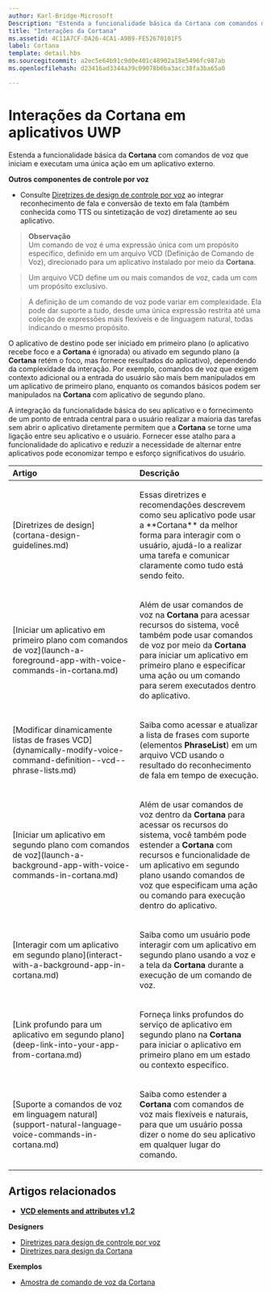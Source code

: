 ```yaml
---
author: Karl-Bridge-Microsoft
Description: "Estenda a funcionalidade básica da Cortana com comandos de voz que iniciam e executam uma única ação em um aplicativo externo."
title: "Interações da Cortana"
ms.assetid: 4C11A7CF-DA26-4CA1-A9B9-FE52670101F5
label: Cortana
template: detail.hbs
ms.sourcegitcommit: a2ec5e64b91c9d0e401c48902a18e5496fc987ab
ms.openlocfilehash: d23416ad3344a39c09078b6ba3acc38fa3ba65a0

---
```


# Interações da Cortana em aplicativos UWP




Estenda a funcionalidade básica da **Cortana** com comandos de voz que iniciam e executam uma única ação em um aplicativo externo. 


**Outros componentes de controle por voz**

-   Consulte [Diretrizes de design de controle por voz](speech-interactions.md) ao integrar reconhecimento de fala e conversão de texto em fala (também conhecida como TTS ou sintetização de voz) diretamente ao seu aplicativo.

> **Observação**  
> Um comando de voz é uma expressão única com um propósito específico, definido em um arquivo VCD (Definição de Comando de Voz), direcionado para um aplicativo instalado por meio da **Cortana**.

> Um arquivo VCD define um ou mais comandos de voz, cada um com um propósito exclusivo.

> A definição de um comando de voz pode variar em complexidade. Ela pode dar suporte a tudo, desde uma única expressão restrita até uma coleção de expressões mais flexíveis e de linguagem natural, todas indicando o mesmo propósito.


O aplicativo de destino pode ser iniciado em primeiro plano (o aplicativo recebe foco e a **Cortana** é ignorada) ou ativado em segundo plano (a **Cortana** retém o foco, mas fornece resultados do aplicativo), dependendo da complexidade da interação. Por exemplo, comandos de voz que exigem contexto adicional ou a entrada do usuário são mais bem manipulados em um aplicativo de primeiro plano, enquanto os comandos básicos podem ser manipulados na **Cortana** com aplicativo de segundo plano.

 

A integração da funcionalidade básica do seu aplicativo e o fornecimento de um ponto de entrada central para o usuário realizar a maioria das tarefas sem abrir o aplicativo diretamente permitem que a **Cortana** se torne uma ligação entre seu aplicativo e o usuário. Fornecer esse atalho para a funcionalidade do aplicativo e reduzir a necessidade de alternar entre aplicativos pode economizar tempo e esforço significativos do usuário.


<table>
<colgroup>
<col width="50%" />
<col width="50%" />
</colgroup>
<thead>
<tr class="header">
<th align="left">Artigo</th>
<th align="left">Descrição</th>
</tr>
</thead>
<tbody>
<tr class="odd">
<td align="left"><p>[Diretrizes de design](cortana-design-guidelines.md)</p></td>
<td align="left"><p>Essas diretrizes e recomendações descrevem como seu aplicativo pode usar a **Cortana** da melhor forma para interagir com o usuário, ajudá-lo a realizar uma tarefa e comunicar claramente como tudo está sendo feito.</p></td>
</tr>
<tr class="even">
<td align="left"><p>[Iniciar um aplicativo em primeiro plano com comandos de voz](launch-a-foreground-app-with-voice-commands-in-cortana.md)</p></td>
<td align="left"><p>Além de usar comandos de voz na <strong>Cortana</strong> para acessar recursos do sistema, você também pode usar comandos de voz por meio da <strong>Cortana</strong> para iniciar um aplicativo em primeiro plano e especificar uma ação ou um comando para serem executados dentro do aplicativo.</p></td>
</tr>
<tr class="odd">
<td align="left"><p>[Modificar dinamicamente listas de frases VCD](dynamically-modify-voice-command-definition--vcd--phrase-lists.md)</p></td>
<td align="left"><p>Saiba como acessar e atualizar a lista de frases com suporte (elementos <strong>PhraseList</strong>) em um arquivo VCD usando o resultado do reconhecimento de fala em tempo de execução.</p></td>
</tr>
<tr class="even">
<td align="left"><p>[Iniciar um aplicativo em segundo plano com comandos de voz](launch-a-background-app-with-voice-commands-in-cortana.md)</p></td>
<td align="left"><p>Além de usar comandos de voz dentro da <strong>Cortana</strong> para acessar os recursos do sistema, você também pode estender a <strong>Cortana</strong> com recursos e funcionalidade de um aplicativo em segundo plano usando comandos de voz que especificam uma ação ou comando para execução dentro do aplicativo.</p></td>
</tr>
<tr class="odd">
<td align="left"><p>[Interagir com um aplicativo em segundo plano](interact-with-a-background-app-in-cortana.md)</p></td>
<td align="left"><p>Saiba como um usuário pode interagir com um aplicativo em segundo plano usando a voz e a tela da <strong>Cortana</strong> durante a execução de um comando de voz.</p></td>
</tr>
<tr class="even">
<td align="left"><p>[Link profundo para um aplicativo em segundo plano](deep-link-into-your-app-from-cortana.md)</p></td>
<td align="left"><p>Forneça links profundos do serviço de aplicativo em segundo plano na <strong>Cortana</strong> para iniciar o aplicativo em primeiro plano em um estado ou contexto específico.</p></td>
</tr>
<tr class="odd">
<td align="left"><p>[Suporte a comandos de voz em linguagem natural](support-natural-language-voice-commands-in-cortana.md)</p></td>
<td align="left"><p>Saiba como estender a <strong>Cortana</strong> com comandos de voz mais flexíveis e naturais, para que um usuário possa dizer o nome do seu aplicativo em qualquer lugar do comando.</p></td>
</tr>
</tbody>
</table>

 

## Artigos relacionados


* [**VCD elements and attributes v1.2**](https://msdn.microsoft.com/library/windows/apps/dn706593)

**Designers**
* [Diretrizes para design de controle por voz](https://msdn.microsoft.com/library/windows/apps/dn596121)
* [Diretrizes para design da Cortana](https://msdn.microsoft.com/library/windows/apps/dn974233)

**Exemplos**
* [Amostra de comando de voz da Cortana](http://go.microsoft.com/fwlink/p/?LinkID=619899)
 

 







<!--HONumber=Jun16_HO4-->


